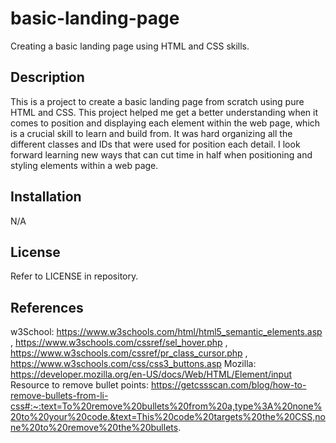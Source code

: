 # basic-landing-page

Creating a basic landing page using HTML and CSS skills.

## Description

This is a project to create a basic landing page from scratch using pure HTML and CSS. This project helped me get a better understanding when it comes to position and displaying each element within the web page, which is a crucial skill to learn and build from. It was hard organizing all the different classes and IDs that were used for position each detail. I look forward learning new ways that can cut time in half when positioning and styling elements within a web page.

## Installation

N/A

## License

Refer to LICENSE in repository.

## References

w3School: https://www.w3schools.com/html/html5_semantic_elements.asp , https://www.w3schools.com/cssref/sel_hover.php , https://www.w3schools.com/cssref/pr_class_cursor.php , https://www.w3schools.com/css/css3_buttons.asp
Mozilla: https://developer.mozilla.org/en-US/docs/Web/HTML/Element/input
Resource to remove bullet points: https://getcssscan.com/blog/how-to-remove-bullets-from-li-css#:~:text=To%20remove%20bullets%20from%20a,type%3A%20none%20to%20your%20code.&text=This%20code%20targets%20the%20CSS,none%20to%20remove%20the%20bullets.
